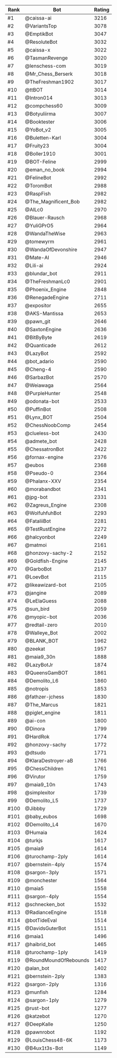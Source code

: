 Rank|Bot|Rating
---|---|---
#1|@caissa-ai|3216
#2|@VariantsTop|3078
#3|@EmptikBot|3047
#4|@ResoluteBot|3032
#5|@caissa-x|3022
#6|@TasmanRevenge|3020
#7|@lenschess-com|3019
#8|@Mr_Chess_Berserk|3018
#9|@TheFreshman1902|3017
#10|@ttBOT|3014
#11|@Intron014|3013
#12|@compchess60|3009
#13|@Botyuliirma|3007
#14|@Booktester|3006
#15|@YoBot_v2|3005
#16|@Buletten-Karl|3004
#17|@Fruity23|3004
#18|@Boller1910|3001
#19|@BOT-Feline|2999
#20|@eman_no_book|2994
#21|@FelineBot|2992
#22|@ToromBot|2988
#23|@RaspFish|2982
#24|@The_Magnificent_Bob|2982
#25|@AILc0|2970
#26|@Blauer-Rausch|2968
#27|@YuliGPrO5|2964
#28|@WandaTheWise|2963
#29|@tomewyrm|2961
#30|@WandaOfDevonshire|2947
#31|@Mate-AI|2946
#32|@Lili-ai|2924
#33|@blundar_bot|2911
#34|@TheFreshmanLc0|2901
#35|@Phoenix_Engine|2848
#36|@RenegadeEngine|2711
#37|@expositor|2655
#38|@AKS-Mantissa|2653
#39|@pawn_git|2646
#40|@SaxtonEngine|2636
#41|@BitByByte|2619
#42|@Quanticade|2612
#43|@LazyBot|2592
#44|@bot_adario|2590
#45|@Cheng-4|2590
#46|@SarbazBot|2570
#47|@Weiawaga|2564
#48|@PurpleHunter|2548
#49|@odonata-bot|2533
#50|@PuffinBot|2508
#51|@Lynx_BOT|2504
#52|@ChessNoobComp|2454
#53|@clueless-bot|2430
#54|@admete_bot|2428
#55|@ChessatronBot|2422
#56|@fornax-engine|2376
#57|@eubos|2368
#58|@Pseudo-0|2364
#59|@Phalanx-XXV|2354
#60|@morabandbot|2341
#61|@jpg-bot|2331
#62|@Zagreus_Engine|2308
#63|@WolfuhfuhBot|2293
#64|@FataliiBot|2281
#65|@TestRustEngine|2272
#66|@halcyonbot|2249
#67|@matmoi|2161
#68|@honzovy-sachy-2|2152
#69|@Goldfish-Engine|2145
#70|@GarboBot|2137
#71|@LoevBot|2115
#72|@likeawizard-bot|2105
#73|@jangine|2089
#74|@LeElaGuess|2088
#75|@sun_bird|2059
#76|@myopic-bot|2036
#77|@redtail-zero|2010
#78|@Walleye_Bot|2002
#79|@BLANK_BOT|1962
#80|@zeekat|1957
#81|@maia9_30n|1888
#82|@LazyBotJr|1874
#83|@QueensGamBOT|1861
#84|@Demolito_L6|1860
#85|@notropis|1853
#86|@fathzer-jchess|1830
#87|@The_Marcus|1821
#88|@piglet_engine|1811
#89|@ai-con|1800
#90|@Dinora|1799
#91|@HardRok|1774
#92|@honzovy-sachy|1772
#93|@dtsudo|1771
#94|@KlaraDestroyer-aB|1766
#95|@ChessChildren|1761
#96|@Virutor|1759
#97|@maia9_10n|1743
#98|@simplexitor|1739
#99|@Demolito_L5|1737
#100|@Jibbby|1729
#101|@baby_eubos|1698
#102|@Demolito_L4|1670
#103|@Humaia|1624
#104|@turkjs|1617
#105|@maia9|1614
#106|@turochamp-2ply|1614
#107|@bernstein-4ply|1574
#108|@sargon-3ply|1571
#109|@monchester|1564
#110|@maia5|1558
#111|@sargon-4ply|1554
#112|@schnecken_bot|1532
#113|@RadianceEngine|1518
#114|@botTideEval|1514
#115|@DavidsGuterBot|1511
#116|@maia1|1496
#117|@haibrid_bot|1465
#118|@turochamp-1ply|1419
#119|@RoundMoundOfRebounds|1417
#120|@alan_bot|1402
#121|@bernstein-2ply|1383
#122|@sargon-2ply|1316
#123|@munfish|1284
#124|@sargon-1ply|1279
#125|@rust-bot|1277
#126|@katzebot|1270
#127|@DeepKalle|1250
#128|@pawnrobot|1192
#129|@LouisChess48-6K|1173
#130|@B4ux1t3s-Bot|1149
